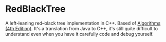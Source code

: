 # RedBlackTree
A left-leaning red–black tree implementation in C++. Based of [Algorithms (4th Edition)](https://www.amazon.com/Algorithms-4th-Robert-Sedgewick/dp/032157351X).
It's a translation from Java to C++, it's still quite difficult to understand even when you have it carefully code and debug yourself.
